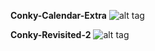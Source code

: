 <b>Conky-Calendar-Extra</b>
![alt tag](https://raw.githubusercontent.com/xexpanderx/Conky-themes/master/Conky-Calendar-Extra/conky_calendar_extra_by_xexpanderx-d77aeos.png)


<b>Conky-Revisited-2</b>
![alt tag](https://raw.githubusercontent.com/xexpanderx/Conky-themes/master/Conky-Revisited-2/Screenshot.png)

